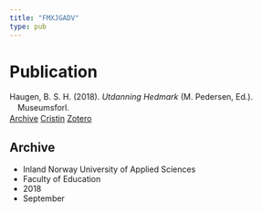 ```yaml
---
title: "FMXJGADV"
type: pub
---
```

<h1>Publication</h1>
<article id="csl-bib-container-FMXJGADV" class="csl-bib-container">
  <div class="csl-bib-body" style="line-height: 1.35; padding-left: 1em; text-indent:-1em;">
  <div class="csl-entry">Haugen, B. S. H. (2018). <i>Utdanning Hedmark</i> (M. Pedersen, Ed.). Museumsforl.</div>
</div>
  <div class="csl-bib-buttons">
    <a href="#taxonomy-article-FMXJGADV" class="csl-bib-button">Archive</a>
    <a href alt="Cristin URL" class="csl-bib-button">Cristin</a>
    <a href alt="Zotero URL" class="csl-bib-button">Zotero</a>
  </div>
  <div id="csl-bib-meta-container-FMXJGADV"></div>
</article>
<div id="csl-bib-meta-FMXJGADV" class="csl-bib-meta">
  <article id="taxonomy-article-FMXJGADV" class="taxonomy-article">
    <h1>Archive</h1>
    <ul>
      <li>Inland Norway University of Applied Sciences</li>
      <li>Faculty of Education</li>
      <li>2018</li>
      <li>September</li>
    </ul>
  </article>
</div>
